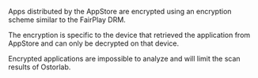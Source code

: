Apps distributed by the AppStore are encrypted using an encryption scheme similar to the FairPlay DRM.

The encryption is specific to the device that retrieved the application from AppStore and can only be decrypted on that device.

Encrypted applications are impossible to analyze and will limit the scan results of Ostorlab.